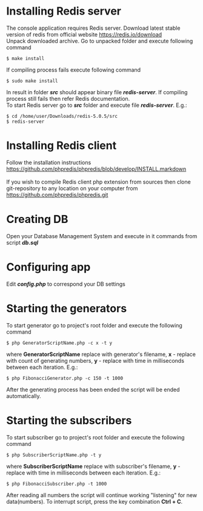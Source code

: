 # Installing Redis server
The console application requires Redis server. Download latest stable version of redis from official website https://redis.io/download<br>
Unpack downloaded archive. Go to unpacked folder and execute following command
```
$ make install
```

If compiling process fails execute following command
```
$ sudo make install
```
In result in folder **_src_** should appear binary file **_redis-server_**. If compiling process still fails then refer Redis documentation.<br>
To start Redis server go to **_src_** folder and execute file **_redis-server_**. E.g.:
```
$ cd /home/user/Downloads/redis-5.0.5/src
$ redis-server
```

# Installing Redis client
Follow the installation instructions https://github.com/phpredis/phpredis/blob/develop/INSTALL.markdown<br><br>
If you wish to compile Redis client php extension from sources then clone git-repository to any location on your computer from https://github.com/phpredis/phpredis.git<br>


# Creating DB
Open your Database Management System and execute in it commands from script **_db.sql_**

# Configuring app
Edit **_config.php_** to correspond your DB settings

# Starting the generators
To start generator go to project's root folder and execute the following command
```
$ php GeneratorScriptName.php -c x -t y
```
where **GeneratorScriptName** replace with generator's filename, **x** - replace with count of generating numbers, **y** - replace with time in milliseconds between each iteration. E.g.:
```
$ php FibonacciGenerator.php -c 150 -t 1000
```
After the generating process has been ended the script will be ended automatically.

# Starting the subscribers
To start subscriber go to project's root folder and execute the following command
```
$ php SubscriberScriptName.php -t y
```
where **SubscriberScriptName** replace with subscriber's filename, **y** - replace with time in milliseconds between each iteration. E.g.:
```
$ php FibonacciSubscriber.php -t 1000
```
After reading all numbers the script will continue working "listening" for new data(numbers). To interrupt script, press the key combination **Ctrl + C**.
